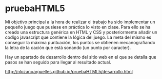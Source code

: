 pruebaHTML5
===========

Mi objetivo principal a la hora de realizar el trabajo ha sido implementar un pequeño juego
que pusiese en práctica lo visto en clase. Para ello se ha creado una estructura genérica
en HTML y CSS y posteriormente añadir un codigo javascript que contiene la lógica del juego.
La meta del mismo es conseguir la máxima puntuación, los puntos se obtienen mecanografiando la 
letra de la cación que está sonando (un punto por caracter). 

Hay un apartado de desarrollo dentro del sitio web en el que se detalla que pasos se han 
seguido para llegar al resultado actual. 

http://nlozanoarguelles.github.io/pruebaHTML5/desarrollo.html
